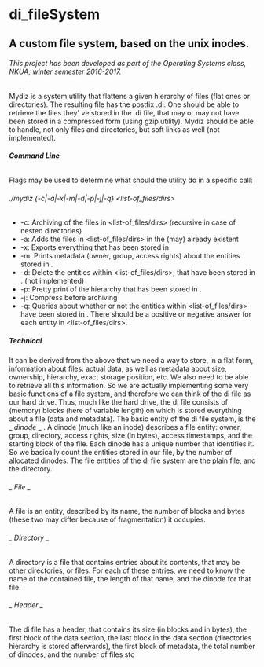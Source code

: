 # di_fileSystem

## A custom file system, based on the unix inodes.
###### This project has been developed as part of the Operating Systems class, NKUA, winter semester 2016-2017.

Mydiz is a system utility that flattens a given hierarchy of files (flat ones or directories). The resulting file has the postfix .di.
One should be able to retrieve the files they' ve stored in the .di file, that may or may not have been stored in a compressed form (using gzip utility).
Mydiz should be able to handle, not only files and directories, but soft links as well (not implemented).

###### **Command Line**
Flags may be used to determine what should the utility do in a specific call:
###### ./mydiz {-c|-a|-x|-m|-d|-p|-j|-q} <archive-file> <list-of_files/dirs>
  
 
* -c: Archiving of the files in <list-of_files/dirs> (recursive in case of nested directories)
* -a: Adds the files in <list-of_files/dirs> in the (may) already existent <archive-file>
* -x: Exports everything that has been stored in <archive-file>
* -m: Prints metadata (owner, group, access rights) about the entities stored in <archive-file>.
* -d: Delete the entities within <list-of_files/dirs>, that have been stored in <archive-file>. (not implemented)
* -p: Pretty print of the hierarchy that has been stored in <archive-file>.
* -j: Compress before archiving
* -q: Queries about whether or not the entities within <list-of_files/dirs> have been stored in <archive-file>.
    There should be a positive or negative answer for each entity in <list-of_files/dirs>.

##### **Technical**

It can be derived from the above that we need a way to store, in a flat form, information about files: actual data, as well as metadata about size, ownership, hierarchy, exact storage position, etc. We also need to be able to retrieve all this information. So we are actually implementing some very basic functions of a file system, and therefore we can think of the di file as our hard drive. Thus, much like the hard drive, the di file consists of (memory) blocks (here of variable length) on which is stored everything about a file (data and metadata).
The basic entity of the di file system, is the _ _dinode_ _ . A dinode (much like an inode) describes a file entity:
owner, group, directory, access rights, size (in bytes), access timestamps, and the starting block of the file. Each dinode has a unique
number that identifies it. So we basically count the entities stored in our file, by the number of allocated dinodes.
The file entities of the di file system are the plain file, and the directory.
###### _ _File_ _
A file is an entity, described by its name, the number of blocks and bytes (these two may differ because of fragmentation) it occupies.

###### _ _Directory_ _
A directory is a file that contains entries about its contents, that may be other directories, or files. For each of these entries, we need to know
the name of the contained file, the length of that name, and the dinode for that file.

###### _ _Header_ _
The di file has a header, that contains its size (in blocks and in bytes), the first block of the data section, the last block in the data section
(directories hierarchy is stored afterwards), the first block of metadata, the total number of dinodes, and the number of files sto



